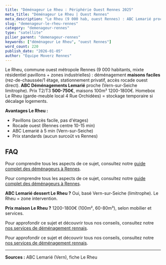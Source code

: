 ```yaml
---
title: "Déménageur Le Rheu : Périphérie Ouest Rennes 2025"
meta_title: "Déménageur Le Rheu | Ouest Rennes"
meta_description: "Le Rheu (9 000 hab, ouest Rennes) : ABC Lemarié proche (Vern-sur-Seiche), déménagement 500-700€ T2/T3, accès rocade. Maisons pavillonnaires faciles."
slug: "demenageur-le-rheu-rennes"
category: "demenageur-rennes"
type: "satellite"
pilier_parent: "demenageur-rennes"
keywords: ["déménageur Le Rheu", "ouest Rennes"]
word_count: 220
publish_date: "2026-01-05"
author: "Équipe Moverz Rennes"
---
```


Le Rheu, commune ouest métropole Rennes (9 000 habitants, mixte résidentiel pavillons + zones industrielles) : déménagement **maisons faciles** (rez-de-chaussée/1 étage, stationnement privatif, accès rocade ouest direct). **ABC Déménagements Lemarié** proche (Vern-sur-Seiche limitrophe). Prix T2/T3 **500-750€**, maisons 100m² 1200-1800€. Homebox Le Rheu (garde-meuble local 4 Rue Orchidées) = stockage temporaire si décalage logements.

**Avantages Le Rheu :**
- Pavillons (accès facile, pas d'étages)
- Rocade ouest (Rennes centre 10-15 min)
- ABC Lemarié à 5 min (Vern-sur-Seiche)
- Prix standards (aucun surcoût vs Rennes)

## FAQ

Pour comprendre tous les aspects de ce sujet, consultez notre [guide complet des déménageurs à Rennes](/blog/demenagement-rennes/demenageur-rennes).

Pour comprendre tous les aspects de ce sujet, consultez notre [guide complet des déménageurs à Rennes](/blog/demenagement-rennes/demenageur-rennes).

**ABC Lemarié dessert Le Rheu ?**
Oui, basé Vern-sur-Seiche (limitrophe). Le Rheu = zone intervention.

**Prix maison Le Rheu ?**
1200-1800€ (100m², 60-80m³), selon mobilier et services.

Pour approfondir ce sujet et découvrir tous nos conseils, consultez notre [nos services de déménagement rennais](/blog/demenagement-rennes/demenageur-rennes).

Pour approfondir ce sujet et découvrir tous nos conseils, consultez notre [nos services de déménagement rennais](/blog/demenagement-rennes/demenageur-rennes).

---
**Sources :** ABC Lemarié (Vern), fiche Le Rheu

